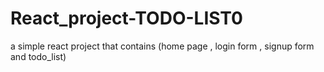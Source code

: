 # React_project-TODO-LIST0
a simple react project that contains (home page , login form , signup form and todo_list)
